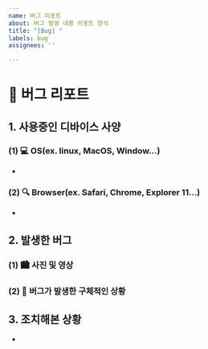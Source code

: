 ```yaml
---
name: 버그 리포트
about: 버그 발생 내용 리포트 양식
title: "[Bug] "
labels: bug
assignees: ''

---
```


# :bug: 버그 리포트
## 1. 사용중인 디바이스 사양
### (1) :computer: OS(ex. linux, MacOS, Window...)
- 
### (2) :mag: Browser(ex. Safari, Chrome, Explorer 11...)
-
## 2. 발생한 버그
### (1) :cityscape: 사진 및 영상

### (2) :blue_book: 버그가 발생한 구체적인 상황

## 3. 조치해본 상황
-
